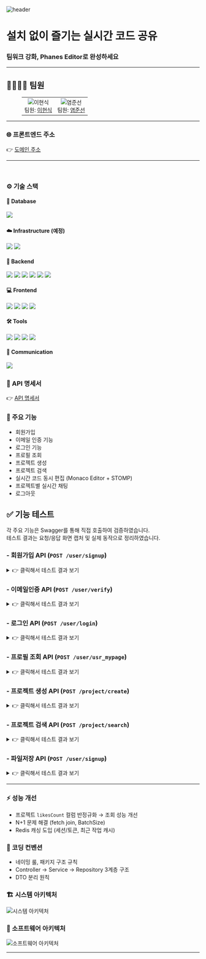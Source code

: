 ![header](https://capsule-render.vercel.app/api?type=waving&color=0:8EC5FC,100:E0C3FC&height=200&section=header&text=Phanes%20Editor&fontSize=60&fontColor=ffffff&animation=fadeIn&fontAlignY=35&desc=Real-time%20Collaboration%20on%20Code&descAlignY=60&descAlign=50)

<h1>설치 없이 즐기는 실시간 코드 공유</h1>
<h3>팀워크 강화, Phanes Editor로 완성하세요</h3>

---

## 👨‍👩‍👧‍👦 팀원

<figure>
  <table>
    <tr>
      <td align="center">
        <img src="https://avatars.githubusercontent.com/u/583231?v=4" width="120" height="120" alt="이현식"><br>
        팀원: <a href="https://github.com/why48382">이현식</a>
      </td>
      <td align="center">
        <img src="https://avatars.githubusercontent.com/u/9919?s=200&v=4" width="120" height="120" alt="염준선"><br>
        팀원: <a href="https://github.com/junsun-yeam">염준선</a>
      </td>
    </tr>
  </table>
</figure>


---

<h3>🌐 프론트엔드 주소</h3> 
👉 <a href = "http://gomorebi.kro.kr">도메인 주소</a>


---

<br>
<h3 id="devtools">⚙️ 기술 스택</h3>

<!-- Database -->
<h4>📂 Database</h4>
<div>
  <img src="https://img.shields.io/badge/MariaDB-003545?style=for-the-badge&logo=mariadb&logoColor=white">
</div>

<!-- Infrastructure -->
<h4>☁️ Infrastructure (예정) </h4>
<div>
  <img src="https://img.shields.io/badge/Docker-2496ED?style=for-the-badge&logo=docker&logoColor=white">
  <img src="https://img.shields.io/badge/AWS%20S3-569A31?style=for-the-badge&logo=amazons3&logoColor=white">
</div>

<!-- Backend -->
<h4>🚀 Backend</h4>
<div>
  <img src="https://img.shields.io/badge/Java-ED8B00?style=for-the-badge&logo=openjdk&logoColor=white">
  <img src="https://img.shields.io/badge/Spring_Boot-6DB33F?style=for-the-badge&logo=springboot&logoColor=white">
  <img src="https://img.shields.io/badge/JPA-59666C?style=for-the-badge&logo=hibernate&logoColor=white">
  <img src="https://img.shields.io/badge/QueryDSL-0099CC?style=for-the-badge&logoColor=white">
  <img src="https://img.shields.io/badge/WebSocket-010101?style=for-the-badge&logo=socketdotio&logoColor=white">
  <img src="https://img.shields.io/badge/STOMP-006699?style=for-the-badge&logo=apachekafka&logoColor=white">
</div>

<!-- Frontend -->
<h4>💻 Frontend</h4>
<div>
  <img src="https://img.shields.io/badge/Vue.js-4FC08D?style=for-the-badge&logo=vue.js&logoColor=white">
  <img src="https://img.shields.io/badge/JavaScript-F7DF1E?style=for-the-badge&logo=javascript&logoColor=black">
  <img src="https://img.shields.io/badge/Vue--Router-42B883?style=for-the-badge&logo=vue.js&logoColor=white">
  <img src="https://img.shields.io/badge/Monaco%20Editor-007ACC?style=for-the-badge&logo=visualstudiocode&logoColor=white">
</div>

<!-- Tools -->
<h4>🛠️ Tools</h4>
<div>
  <img src="https://img.shields.io/badge/Figma-F24E1E?style=for-the-badge&logo=figma&logoColor=white">
  <img src="https://img.shields.io/badge/IntelliJ_IDEA-000000.svg?style=for-the-badge&logo=intellij-idea&logoColor=white">
  <img src="https://img.shields.io/badge/Git-F05032?style=for-the-badge&logo=git&logoColor=white">
  <img src="https://img.shields.io/badge/GitHub-181717?style=for-the-badge&logo=github&logoColor=white">
</div>

<!-- Communication -->
<h4>💬 Communication</h4>
<div>
  <img src="https://img.shields.io/badge/Discord-5865F2?style=for-the-badge&logo=discord&logoColor=white">
</div>


### 📖 API 명세서
👉 <a href = "http://localhost:8080/swagger-ui/index.html">API 명세서</a>

### 🚀 주요 기능
- 회원가입
- 이메일 인증 기능
- 로그인 기능
- 프로필 조회
- 프로젝트 생성
- 프로젝트 검색
- 실시간 코드 동시 편집 (Monaco Editor + STOMP)
- 프로젝트별 실시간 채팅
- 로그아웃

## ✅ 기능 테스트

각 주요 기능은 Swagger를 통해 직접 호출하여 검증하였습니다.  
테스트 결과는 요청/응답 화면 캡처 및 실제 동작으로 정리하였습니다.  


### - 회원가입 API (`POST /user/signup`)

<details>
  <summary>👉 클릭해서 테스트 결과 보기</summary>
<h5>요청</h5>
<img src="./assets/test/회원가입요청.png" width="70%" alt="회원가입 요청 화면">
<h5>응답</h5>
<img src="./assets/test/회원가입응답.png" width="70%" alt="회원가입 응답 화면">
</details>

### -  이메일인증 API (`POST /user/verify`)

<details>
  <summary>👉 클릭해서 테스트 결과 보기</summary>
<h5>요청</h5>
<img src="./assets/test/이메일인증요청.png" width="70%" alt="회원가입 요청 화면">
<h5>응답</h5>
<img src="./assets/test/이메일인증응답.png" width="70%" alt="회원가입 응답 화면">
<h5>실제요청화면</h5>
<img src="./assets/test/이메일인증.png" width="70%" alt="회원가입 응답 화면">
</details>

### -  로그인 API (`POST /user/login`)

<details>
  <summary>👉 클릭해서 테스트 결과 보기</summary>
<h5>요청</h5>
<img src="./assets/test/로그인요청.png" width="70%" alt="회원가입 요청 화면">
<h5>응답</h5>
<img src="./assets/test/로그인응답.png" width="70%" alt="회원가입 응답 화면">
</details>




### - 프로필 조회 API (`POST /user/usr_mypage`)

<details>
  <summary>👉 클릭해서 테스트 결과 보기</summary>
<h5>요청 (전달받은 토큰을 통해 로그인 한 유저의 정보 조회)</h5> 
<img src="./assets/test/프로필조회요청.png" width="70%" alt="회원가입 요청 화면">
<h5>응답</h5>
<img src="./assets/test/프로필조회응답.png" width="70%" alt="회원가입 응답 화면">
</details>

### - 프로젝트 생성 API (`POST /project/create`)

<details>
  <summary>👉 클릭해서 테스트 결과 보기</summary>
<h5>요청</h5> 
<img src="./assets/test/프로젝트생성요청.png" width="70%" alt="회원가입 요청 화면">
<h5>응답</h5>
<img src="./assets/test/프로젝트생성응답.png" width="70%" alt="회원가입 응답 화면">
</details>

### - 프로젝트 검색 API (`POST /project/search`)

<details>
  <summary>👉 클릭해서 테스트 결과 보기</summary>
<h5>요청</h5> 
<img src="./assets/test/프로젝트검색요청.png" width="70%" alt="회원가입 요청 화면">
<h5>응답</h5>
<img src="./assets/test/프로젝트검색응답.png" width="70%" alt="회원가입 응답 화면">
</details>

### - 파일저장 API (`POST /user/signup`)

<details>
  <summary>👉 클릭해서 테스트 결과 보기</summary>
<h5>요청</h5>
<img src="./assets/test/파일저장요청.png" width="70%" alt="회원가입 요청 화면">
<h5>응답</h5>
<img src="./assets/test/파일저장응답.png" width="70%" alt="회원가입 응답 화면">
</details>

---

### ⚡ 성능 개선
- 프로젝트 `likesCount` 컬럼 반정규화 → 조회 성능 개선
- N+1 문제 해결 (fetch join, BatchSize)
- Redis 캐싱 도입 (세션/토큰, 최근 작업 캐시)

### 📏 코딩 컨벤션
- 네이밍 룰, 패키지 구조 규칙
- Controller → Service → Repository 3계층 구조
- DTO 분리 원칙

### 🏗️ 시스템 아키텍처
![시스템 아키텍처](./assets/architecture/system-architecture.png)

### 🧩 소프트웨어 아키텍처
![소프트웨어 아키텍처](./assets/architecture/software-architecture.png)

---
